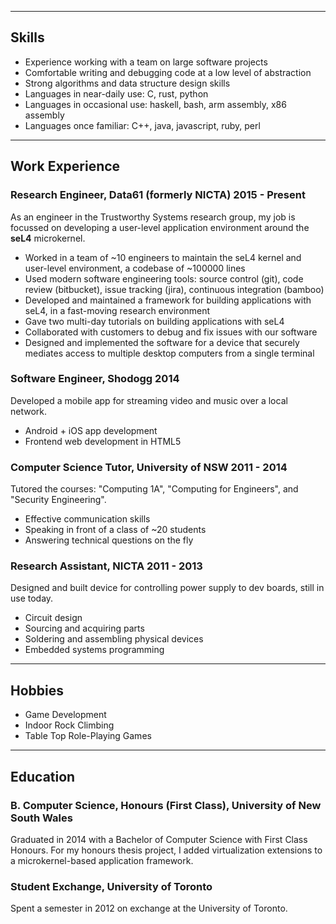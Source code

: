 -------

## Skills

- Experience working with a team on large software projects
- Comfortable writing and debugging code at a low level of abstraction
- Strong algorithms and data structure design skills
- Languages in near-daily use: C, rust, python
- Languages in occasional use: haskell, bash, arm assembly, x86 assembly
- Languages once familiar: C++, java, javascript, ruby, perl

----------

## Work Experience
### <span class='work'><span class='name'>Research Engineer, Data61 (formerly NICTA)</span> <span class='period'>2015 - Present</span></span>

As an engineer in the Trustworthy Systems research group, my job is focussed on
developing a user-level application environment around the **seL4** microkernel.

- Worked in a team of ~10 engineers to maintain the seL4 kernel and user-level
  environment, a codebase of ~100000 lines
- Used modern software engineering tools: source control (git), code review
  (bitbucket), issue tracking (jira), continuous integration (bamboo)
- Developed and maintained a framework for building applications with seL4, in a
  fast-moving research environment
- Gave two multi-day tutorials on building applications with seL4
- Collaborated with customers to debug and fix issues with our software
- Designed and implemented the software for a device that securely mediates access
  to multiple desktop computers from a single terminal

### <span class='work'><span class='name'>Software Engineer, Shodogg</span> <span class='period'>2014</span></span>

Developed a mobile app for streaming video and music over a local network.

- Android + iOS app development
- Frontend web development in HTML5

### <span class='work'><span class='name'>Computer Science Tutor, University of NSW</span> <span class='period'>2011 - 2014</span></span>

Tutored the courses: "Computing 1A", "Computing for Engineers", and "Security Engineering".

- Effective communication skills
- Speaking in front of a class of ~20 students
- Answering technical questions on the fly

### <span class='work'><span class='name'>Research Assistant, NICTA</span> <span class='period'>2011 - 2013</span></span>

Designed and built device for controlling power supply to dev boards, still in use today.

- Circuit design
- Sourcing and acquiring parts
- Soldering and assembling physical devices
- Embedded systems programming

---------

## Hobbies

 - Game Development
 - Indoor Rock Climbing
 - Table Top Role-Playing Games

----------

## Education

### B. Computer Science, Honours (First Class), University of New South Wales

Graduated in 2014 with a Bachelor of Computer Science with First Class Honours.
For my honours thesis
project, I added virtualization extensions to a microkernel-based application
framework.

### Student Exchange, University of Toronto

Spent a semester in 2012 on exchange at the University of Toronto.
